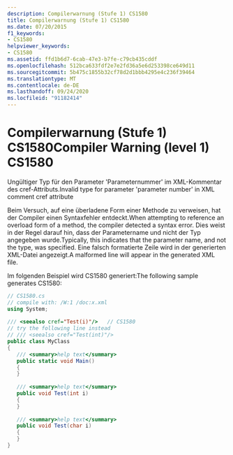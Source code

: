 ```yaml
---
description: Compilerwarnung (Stufe 1) CS1580
title: Compilerwarnung (Stufe 1) CS1580
ms.date: 07/20/2015
f1_keywords:
- CS1580
helpviewer_keywords:
- CS1580
ms.assetid: ffd1b6d7-6cab-47e3-b7fe-c79cb435cddf
ms.openlocfilehash: 512bca633fdf2e7e2fd36a5e6d253398ce649d11
ms.sourcegitcommit: 5b475c1855b32cf78d2d1bbb4295e4c236f39464
ms.translationtype: MT
ms.contentlocale: de-DE
ms.lasthandoff: 09/24/2020
ms.locfileid: "91182414"
---
```

# <a name="compiler-warning-level-1-cs1580"></a><span data-ttu-id="c788d-103">Compilerwarnung (Stufe 1) CS1580</span><span class="sxs-lookup"><span data-stu-id="c788d-103">Compiler Warning (level 1) CS1580</span></span>

<span data-ttu-id="c788d-104">Ungültiger Typ für den Parameter 'Parameternummer' im XML-Kommentar des cref-Attributs.</span><span class="sxs-lookup"><span data-stu-id="c788d-104">Invalid type for parameter 'parameter number' in XML comment cref attribute</span></span>  
  
 <span data-ttu-id="c788d-105">Beim Versuch, auf eine überladene Form einer Methode zu verweisen, hat der Compiler einen Syntaxfehler entdeckt.</span><span class="sxs-lookup"><span data-stu-id="c788d-105">When attempting to reference an overload form of a method, the compiler detected a syntax error.</span></span> <span data-ttu-id="c788d-106">Dies weist in der Regel darauf hin, dass der Parametername und nicht der Typ angegeben wurde.</span><span class="sxs-lookup"><span data-stu-id="c788d-106">Typically, this indicates that the parameter name, and not the type, was specified.</span></span> <span data-ttu-id="c788d-107">Eine falsch formatierte Zeile wird in der generierten XML-Datei angezeigt.</span><span class="sxs-lookup"><span data-stu-id="c788d-107">A malformed line will appear in the generated XML file.</span></span>  
  
 <span data-ttu-id="c788d-108">Im folgenden Beispiel wird CS1580 generiert:</span><span class="sxs-lookup"><span data-stu-id="c788d-108">The following sample generates CS1580:</span></span>  
  
```csharp  
// CS1580.cs  
// compile with: /W:1 /doc:x.xml  
using System;  
  
/// <seealso cref="Test(i)"/>   // CS1580  
// try the following line instead  
// /// <seealso cref="Test(int)"/>  
public class MyClass  
{  
   /// <summary>help text</summary>  
   public static void Main()  
   {  
   }  
  
   /// <summary>help text</summary>  
   public void Test(int i)  
   {  
   }  
  
   /// <summary>help text</summary>  
   public void Test(char i)  
   {  
   }  
}  
```
